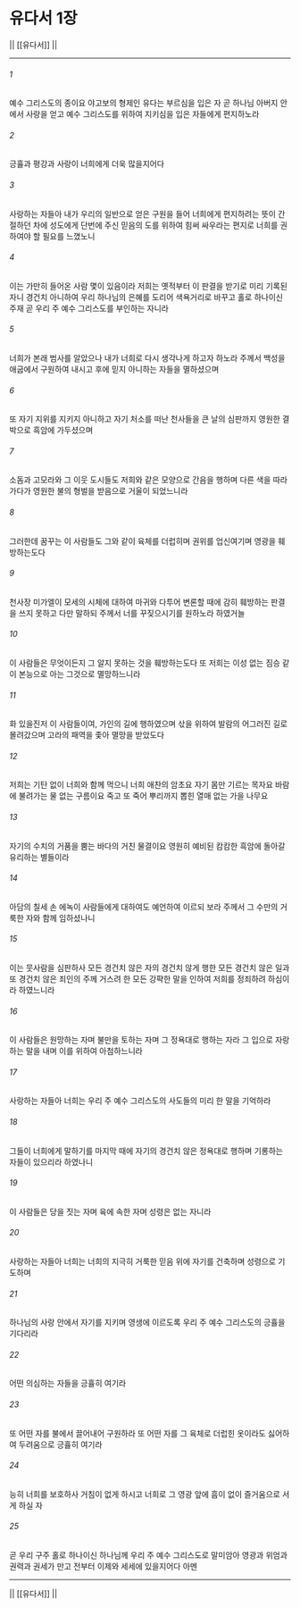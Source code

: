 # 유다서 1장

|| [[유다서]] ||
***

###### 1
예수 그리스도의 종이요 야고보의 형제인 유다는 부르심을 입은 자 곧 하나님 아버지 안에서 사랑을 얻고 예수 그리스도를 위하여 지키심을 입은 자들에게 편지하노라

###### 2
긍휼과 평강과 사랑이 너희에게 더욱 많을지어다

###### 3
사랑하는 자들아 내가 우리의 일반으로 얻은 구원을 들어 너희에게 편지하려는 뜻이 간절하던 차에 성도에게 단번에 주신 믿음의 도를 위하여 힘써 싸우라는 편지로 너희를 권하여야 할 필요를 느꼈노니

###### 4
이는 가만히 들어온 사람 몇이 있음이라 저희는 옛적부터 이 판결을 받기로 미리 기록된 자니 경건치 아니하여 우리 하나님의 은혜를 도리어 색욕거리로 바꾸고 홀로 하나이신 주재 곧 우리 주 예수 그리스도를 부인하는 자니라

###### 5
너희가 본래 범사를 알았으나 내가 너희로 다시 생각나게 하고자 하노라 주께서 백성을 애굽에서 구원하여 내시고 후에 믿지 아니하는 자들을 멸하셨으며

###### 6
또 자기 지위를 지키지 아니하고 자기 처소를 떠난 천사들을 큰 날의 심판까지 영원한 결박으로 흑암에 가두셨으며

###### 7
소돔과 고모라와 그 이웃 도시들도 저희와 같은 모양으로 간음을 행하며 다른 색을 따라 가다가 영원한 불의 형벌을 받음으로 거울이 되었느니라

###### 8
그러한데 꿈꾸는 이 사람들도 그와 같이 육체를 더럽히며 권위를 업신여기며 영광을 훼방하는도다

###### 9
천사장 미가엘이 모세의 시체에 대하여 마귀와 다투어 변론할 때에 감히 훼방하는 판결을 쓰지 못하고 다만 말하되 주께서 너를 꾸짖으시기를 원하노라 하였거늘

###### 10
이 사람들은 무엇이든지 그 알지 못하는 것을 훼방하는도다 또 저희는 이성 없는 짐승 같이 본능으로 아는 그것으로 멸망하느니라

###### 11
화 있을진저 이 사람들이여, 가인의 길에 행하였으며 삯을 위하여 발람의 어그러진 길로 몰려갔으며 고라의 패역을 좇아 멸망을 받았도다

###### 12
저희는 기탄 없이 너희와 함께 먹으니 너희 애찬의 암초요 자기 몸만 기르는 목자요 바람에 불려가는 물 없는 구름이요 죽고 또 죽어 뿌리까지 뽑힌 열매 없는 가을 나무요

###### 13
자기의 수치의 거품을 뿜는 바다의 거친 물결이요 영원히 예비된 캄캄한 흑암에 돌아갈 유리하는 별들이라

###### 14
아담의 칠세 손 에녹이 사람들에게 대하여도 예언하여 이르되 보라 주께서 그 수만의 거룩한 자와 함께 임하셨나니

###### 15
이는 뭇사람을 심판하사 모든 경건치 않은 자의 경건치 않게 행한 모든 경건치 않은 일과 또 경건치 않은 죄인의 주께 거스려 한 모든 강퍅한 말을 인하여 저희를 정죄하려 하심이라 하였느니라

###### 16
이 사람들은 원망하는 자며 불만을 토하는 자며 그 정욕대로 행하는 자라 그 입으로 자랑하는 말을 내며 이를 위하여 아첨하느니라

###### 17
사랑하는 자들아 너희는 우리 주 예수 그리스도의 사도들의 미리 한 말을 기억하라

###### 18
그들이 너희에게 말하기를 마지막 때에 자기의 경건치 않은 정욕대로 행하며 기롱하는 자들이 있으리라 하였나니

###### 19
이 사람들은 당을 짓는 자며 육에 속한 자며 성령은 없는 자니라

###### 20
사랑하는 자들아 너희는 너희의 지극히 거룩한 믿음 위에 자기를 건축하며 성령으로 기도하며

###### 21
하나님의 사랑 안에서 자기를 지키며 영생에 이르도록 우리 주 예수 그리스도의 긍휼을 기다리라

###### 22
어떤 의심하는 자들을 긍휼히 여기라

###### 23
또 어떤 자를 불에서 끌어내어 구원하라 또 어떤 자를 그 육체로 더럽힌 옷이라도 싫어하여 두려움으로 긍휼히 여기라

###### 24
능히 너희를 보호하사 거침이 없게 하시고 너희로 그 영광 앞에 흠이 없이 즐거움으로 서게 하실 자

###### 25
곧 우리 구주 홀로 하나이신 하나님께 우리 주 예수 그리스도로 말미암아 영광과 위엄과 권력과 권세가 만고 전부터 이제와 세세에 있을지어다 아멘

***
|| [[유다서]] ||